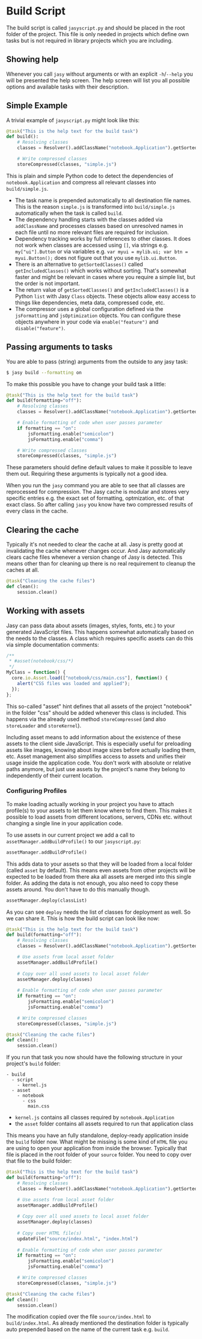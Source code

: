 # Build Script

The build script is called `jasyscript.py` and should be placed in the root folder of the project. This file is only needed in projects which define own tasks but is not required in library projects which you are including.

## Showing help

Whenever you call `jasy` without arguments or with an explicit `-h`/`--help` you will be presented the help screen. The help screen will list you all possible options and available tasks with their description.

## Simple Example

A trivial example of `jasyscript.py` might look like this:

```python
@task("This is the help text for the build task")
def build():
    # Resolving classes
    classes = Resolver().addClassName("notebook.Application").getSortedClasses()

    # Write compressed classes
    storeCompressed(classes, "simple.js")
```

This is plain and simple Python code to detect the dependencies of `notebook.Application` and compress all relevant classes into `build/simple.js`. 

* The task name is prepended automatically to all destination file names. This is the reason `simple.js` is transformed into `build/simple.js` automatically when the task is called `build`.
* The dependency handling starts with the classes added via `addClassName` and processes classes based on unresolved names in each file until no more relevant files are required for inclusion.
* Dependency tracking works by full references to other classes. It does not work when classes are accessed using `[]`, via strings e.g. `my["ui"].Button` or via variables e.g. `var myui = mylib.ui; var btn = myui.Button();` does not figure out that you use `mylib.ui.Button`.
* There is an alternative to `getSortedClasses()` called `getIncludedClasses()` which works without sorting. That's somewhat faster and might be relevant in cases where you require a simple list, but the order is not important.
* The return value of `getSortedClasses()` and `getIncludedClasses()` is a Python `list` with Jasy `Class` objects. These objects allow easy access to things like dependencies, meta data, compressed code, etc.
* The compressor uses a global configuration defined via the `jsFormatting` and `jsOptimization` objects. You can configure these objects anywhere in your code via `enable("feature")` and `disable("feature")`.


## Passing arguments to tasks

You are able to pass (string) arguments from the outside to any jasy task:

```bash
$ jasy build --formatting on
```

To make this possible you have to change your build task a little:

```python
@task("This is the help text for the build task")
def build(formatting="off"):
    # Resolving classes
    classes = Resolver().addClassName("notebook.Application").getSortedClasses()

    # Enable formatting of code when user passes parameter
    if formatting == "on":
        jsFormatting.enable("semicolon")
        jsFormatting.enable("comma")

    # Write compressed classes
    storeCompressed(classes, "simple.js")
```

These parameters should define default values to make it possible to leave them out. Requiring these arguments is typically not a good idea.

When you run the `jasy` command you are able to see that all classes are reprocessed for compression. The Jasy cache is modular and stores very specific entries e.g. the exact set of formatting, optmization, etc. of that exact class. So after calling `jasy` you know have two compressed results of every class in the cache.


## Clearing the cache

Typically it's not needed to clear the cache at all. Jasy is pretty good at invalidating the cache whenever changes occur. And Jasy automatically clears cache files whenever a version change of Jasy is detected. This means other than for cleaning up there is no real requirement to cleanup the caches at all.

```python
@task("Cleaning the cache files")
def clean():
    session.clean()
```


## Working with assets

Jasy can pass data about assets (images, styles, fonts, etc.) to your generated JavaScript files. This happens somewhat automatically based on the needs to the classes. A class which requires specific assets can do this via simple documentation comments:

```javascript
/**
 * #asset(notebook/css/*)
 */
MyClass = function() {
  core.io.Asset.load(["notebook/css/main.css"], function() {
    alert("CSS files was loaded and applied");
  });
};
```

This so-called "asset" hint defines that all assets of the project "notebook" in the folder "css" should be added whenever this class is included. This happens via the already used method `storeCompressed` (and also `storeLoader` and `storeKernel`). 

Including asset means to add information about the existence of these assets to the client side JavaScript. This is especially useful for preloading assets like images, knowing about image sizes before actually loading them, etc. Asset management also simplifies access to assets and unifies their usage inside the application code. You don't work with absolute or relative paths anymore, but just use assets by the project's name they belong to independently of their current location.


### Configuring Profiles

To make loading actually working in your project you have to attach profile(s) to your assets to let them know where to find them. This makes it possible to load assets from different locations, servers, CDNs etc. without changing a single line in your application code. 

To use assets in our current project we add a call to `assetManager.addBuildProfile()` to our `jasyscript.py`:

```python
assetManager.addBuildProfile()
```

This adds data to your assets so that they will be loaded from a local folder (called `asset` by default). This means even assets from other projects will be expected to be loaded from there aka all assets are merged into this single folder. As adding the data is not enough, you also need to copy these assets around. You don't have to do this manually though. 

```python
assetManager.deploy(classList)
```

As you can see `deploy` needs the list of classes for deployment as well. So we can share it. This is how the build script can look like now:

```python
@task("This is the help text for the build task")
def build(formatting="off"):
    # Resolving classes
    classes = Resolver().addClassName("notebook.Application").getSortedClasses()

    # Use assets from local asset folder
    assetManager.addBuildProfile()
    
    # Copy over all used assets to local asset folder
    assetManager.deploy(classes)
  
    # Enable formatting of code when user passes parameter
    if formatting == "on":
        jsFormatting.enable("semicolon")
        jsFormatting.enable("comma")

    # Write compressed classes
    storeCompressed(classes, "simple.js")

@task("Cleaning the cache files")
def clean():
    session.clean()
```

If you run that task you now should have the following structure in your project's `build` folder:

```
- build
  - script
    - kernel.js
  - asset
    - notebook
      - css
        main.css
```

- `kernel.js` contains all classes required by `notebook.Application`
- the `asset` folder contains all assets required to run that application class

This means you have an fully standalone, deploy-ready application inside the `build` folder now. What might be missing is some kind of `HTML` file you are using to open your application from inside the browser. Typically that file is placed in the root folder of your `source` folder. You need to copy over that file to the build folder:

```python
@task("This is the help text for the build task")
def build(formatting="off"):
    # Resolving classes
    classes = Resolver().addClassName("notebook.Application").getSortedClasses()

    # Use assets from local asset folder
    assetManager.addBuildProfile()
    
    # Copy over all used assets to local asset folder
    assetManager.deploy(classes)
    
    # Copy over HTML file(s)
    updateFile("source/index.html", "index.html")
  
    # Enable formatting of code when user passes parameter
    if formatting == "on":
        jsFormatting.enable("semicolon")
        jsFormatting.enable("comma")

    # Write compressed classes
    storeCompressed(classes, "simple.js")

@task("Cleaning the cache files")
def clean():
    session.clean()
```

The modification copied over the file `source/index.html` to `build/index.html`. As already mentioned the destination folder is typically auto prepended based on the name of the current task e.g. `build`. 

